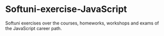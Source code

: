 # Softuni-exercise-JavaScript
Softuni exercises over the courses, homeworks, workshops and exams of the JavaScript career path.
